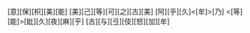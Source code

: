 [意][保][枳][美][能] [美][己][等][可][之][古][美] [阿][乎][久]<[牟]>[乃] <[等][能]>[妣][久][夜][麻][乎] [古][与][弖][伎][怒][加][牟]
